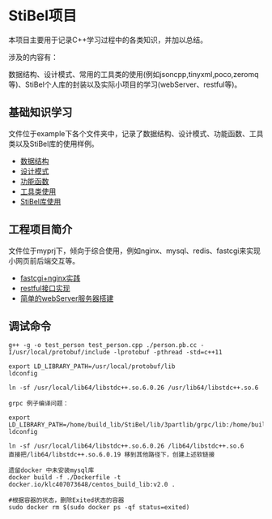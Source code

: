 # StiBel项目

本项目主要用于记录C++学习过程中的各类知识，并加以总结。

涉及的内容有：

数据结构、设计模式、常用的工具类的使用(例如jsoncpp,tinyxml,poco,zeromq等)、StiBel个人库的封装以及实际小项目的学习(webServer、restful等)。

## 基础知识学习

文件位于example下各个文件夹中，记录了数据结构、设计模式、功能函数、工具类以及StiBel库的使用样例。

* [数据结构](./guide/DataStruct.md)
* [设计模式](./guide/DesignPattern.md)
* [功能函数](./guide/FunctionStudy.md)
* [工具类使用](./guide/ToolUse.md)
* [StiBel库使用](./guide/StiBel.md)


## 工程项目简介

文件位于myprj下，倾向于综合使用，例如nginx、mysql、redis、fastcgi来实现小网页前后端交互等。

* [fastcgi+nginx实践](./guide/fastcgiApp.md)
* [restful接口实现](./guide/restfulApp.md)
* [简单的webServer服务器搭建](./guide/webServer.md)

## 调试命令

```
g++ -g -o test_person test_person.cpp ./person.pb.cc -I/usr/local/protobuf/include -lprotobuf -pthread -std=c++11

export LD_LIBRARY_PATH=/usr/local/protobuf/lib
ldconfig

ln -sf /usr/local/lib64/libstdc++.so.6.0.26 /usr/lib64/libstdc++.so.6
```

```
grpc 例子编译问题：

export LD_LIBRARY_PATH=/home/build_lib/StiBel/lib/3partlib/grpc/lib:/home/build_lib/StiBel/lib/3partlib/grpc/lib64
ldconfig

ln -sf /usr/local/lib64/libstdc++.so.6.0.26 /lib64/libstdc++.so.6
直接把/lib64/libstdc++.so.6.0.19 移到其他路径下，创建上述软链接
```

```
遗留docker 中未安装mysql库
docker build -f ./Dockerfile -t docker.io/klc407073648/centos_build_lib:v2.0 .

#根据容器的状态，删除Exited状态的容器
sudo docker rm $(sudo docker ps -qf status=exited)
```